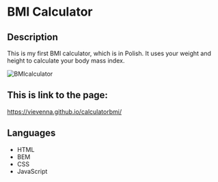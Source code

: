 # BMI Calculator

## Description

This is my first BMI calculator, which is in Polish. It uses your weight and height to calculate your body mass index. 

![BMIcalculator](https://user-images.githubusercontent.com/102754686/179693941-1ac2130c-420f-4e60-bfd2-978ad48ab9b6.gif)

## This is link to the page:
https://vievenna.github.io/calculatorbmi/

## Languages
- HTML
- BEM
- CSS
- JavaScript
